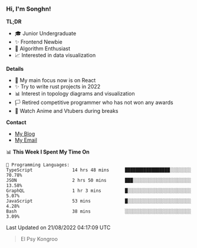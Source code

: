 ### Hi, I'm Songhn!

**TL;DR**

- 🎓 Junior Undergraduate
- ✨ Frontend Newbie
- 🎈 Algorithm Enthusiast
- 📈 Interested in data visualization

**Details**

- 🎯 My main focus now is on React
- ✨ Try to write rust projects in 2022
- 📊 Interest in topology diagrams and visualization
- 🏳️ Retired competitive programmer who has not won any awards
- 🍵 Watch Anime and Vtubers during breaks

**Contact**
- [My Blog](https://blog.songhn.com)
- [My Email](mailto:songhn233@gmail.com)

<!--START_SECTION:waka-->
📊 **This Week I Spent My Time On** 

```text
💬 Programming Languages: 
TypeScript               14 hrs 48 mins      █████████████████░░░░░░░░   70.78% 
JSON                     2 hrs 50 mins       ███░░░░░░░░░░░░░░░░░░░░░░   13.58% 
GraphQL                  1 hr 3 mins         █░░░░░░░░░░░░░░░░░░░░░░░░   5.07% 
JavaScript               53 mins             █░░░░░░░░░░░░░░░░░░░░░░░░   4.28% 
Bash                     38 mins             ░░░░░░░░░░░░░░░░░░░░░░░░░   3.09%

```


 Last Updated on 21/08/2022 04:17:09 UTC
<!--END_SECTION:waka-->

> El Psy Kongroo
